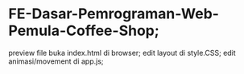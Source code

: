 ﻿# FE-Dasar-Pemrograman-Web-Pemula-Coffee-Shop;
preview file buka index.html di browser;
edit layout di style.CSS;
edit animasi/movement di app.js;
